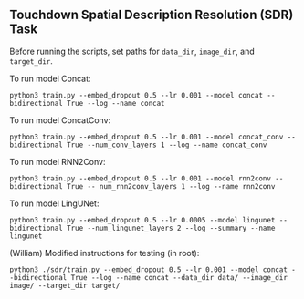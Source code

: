 ## Touchdown Spatial Description Resolution (SDR) Task

Before running the scripts, set paths for `data_dir`, `image_dir`, and `target_dir`.

To run model Concat:

```
python3 train.py --embed_dropout 0.5 --lr 0.001 --model concat --bidirectional True --log --name concat
```

To run model ConcatConv:

```
python3 train.py --embed_dropout 0.5 --lr 0.001 --model concat_conv --bidirectional True --num_conv_layers 1 --log --name concat_conv
```

To run model RNN2Conv:

```
python3 train.py --embed_dropout 0.5 --lr 0.001 --model rnn2conv --bidirectional True -- num_rnn2conv_layers 1 --log --name rnn2conv
```

To run model LingUNet:

```
python3 train.py --embed_dropout 0.5 --lr 0.0005 --model lingunet --bidirectional True --num_lingunet_layers 2 --log --summary --name lingunet
```

(William) Modified instructions for testing (in root):

```
python3 ./sdr/train.py --embed_dropout 0.5 --lr 0.001 --model concat --bidirectional True --log --name concat --data_dir data/ --image_dir image/ --target_dir target/
```
